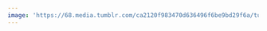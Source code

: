```yaml
---
image: 'https://68.media.tumblr.com/ca2120f983470d636496f6be9bd29f6a/tumblr_n6ybrjCq5v1tbdx3so1_r1_1280.jpg'
---
```

